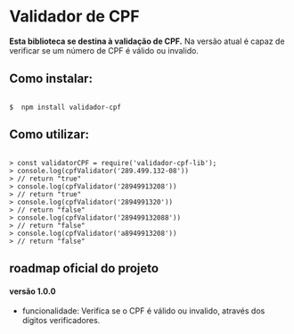 # Validador de CPF

**Esta biblioteca se destina à validação de CPF.**
Na versão atual é capaz de verificar se um número de CPF é válido ou invalido.

## Como instalar:

```shell

$  npm install validador-cpf

```

## Como utilizar:

```node

> const validatorCPF = require('validador-cpf-lib');
> console.log(cpfValidator('289.499.132-08'))
> // return "true"
> console.log(cpfValidator('28949913208'))
> // return "true"
> console.log(cpfValidator('2894991320'))
> // return "false"
> console.log(cpfValidator('289499132088'))
> // return "false"
> console.log(cpfValidator('a8949913208'))
> // return "false"
```

## roadmap oficial do projeto

#### versão 1.0.0
- funcionalidade: Verifica se o CPF é válido ou invalido, através dos dígitos verificadores.
